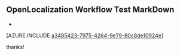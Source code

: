 ## OpenLocalization Workflow Test MarkDown
* 

[AZURE.INCLUDE [a3485423-7975-4264-9e79-80c8de10924e](calleeMd1.md)]

 
thanks!